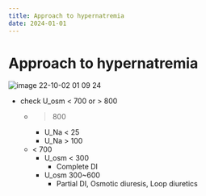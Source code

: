 ```yaml
---
title: Approach to hypernatremia
date: 2024-01-01
---
```


# Approach to hypernatremia

![image 22-10-02 01 09 24](https://i.imgur.com/wSmdek6.png)

- check U_osm < 700 or > 800
  - > 800
    - U_Na < 25
    - U_Na > 100
  - < 700
    - U_osm < 300
      - Complete DI
    - U_osm 300~600
      - Partial DI, Osmotic diuresis, Loop diuretics
